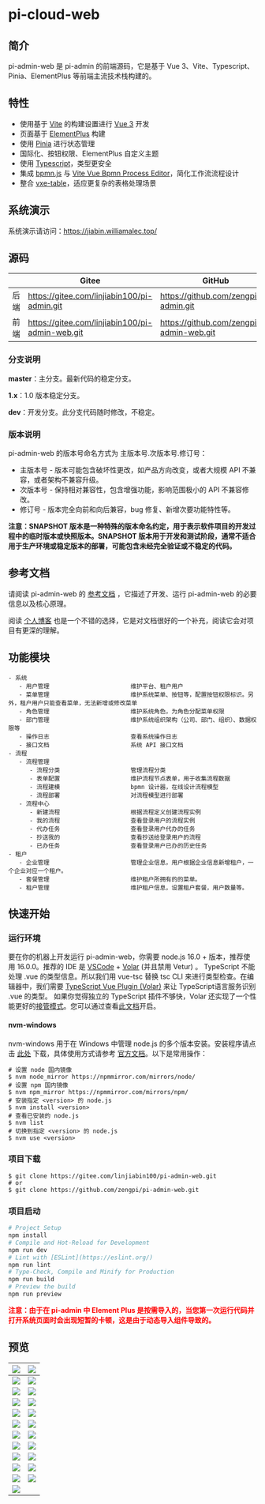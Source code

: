 # pi-cloud-web

## 简介

pi-admin-web 是 pi-admin 的前端源码，它是基于 Vue 3、Vite、Typescript、Pinia、ElementPlus 等前端主流技术栈构建的。

## 特性

- 使用基于 [Vite](https://cn.vitejs.dev/) 的构建设置进行 [Vue 3](https://cn.vuejs.org/) 开发
- 页面基于 [ElementPlus](https://element-plus.org/zh-CN/) 构建
- 使用 [Pinia](https://pinia.vuejs.org/zh/) 进行状态管理
- 国际化、按钮权限、ElementPlus 自定义主题
- 使用 [Typescript](https://www.typescriptlang.org/zh/)，类型更安全
- 集成 [bpmn.js](https://gitee.com/MiyueSC/vite-vue-bpmn-process) 与 [Vite Vue Bpmn Process Editor](https://gitee.com/MiyueSC/vite-vue-bpmn-process)，简化工作流流程设计
- 整合 [vxe-table](https://vxetable.cn/#/table/start/install)，适应更复杂的表格处理场景

## 系统演示

系统演示请访问：https://jiabin.williamalec.top/

## 源码

|      | Gitee                                           | GitHub                                     |
| ---- | ----------------------------------------------- | ------------------------------------------ |
| 后端 | https://gitee.com/linjiabin100/pi-admin.git     | https://github.com/zengpi/pi-admin.git     |
| 前端 | https://gitee.com/linjiabin100/pi-admin-web.git | https://github.com/zengpi/pi-admin-web.git |

### 分支说明

**master**：主分支。最新代码的稳定分支。

**1.x**：1.0 版本稳定分支。

**dev**：开发分支。此分支代码随时修改，不稳定。

### 版本说明

pi-admin-web 的版本号命名方式为 主版本号.次版本号.修订号：

- 主版本号 - 版本可能包含破坏性更改，如产品方向改变，或者大规模 API 不兼容，或者架构不兼容升级。
- 次版本号 - 保持相对兼容性，包含增强功能，影响范围极小的 API 不兼容修改。
- 修订号 - 版本完全向前和向后兼容，bug 修复、新增次要功能特性等。

**注意：SNAPSHOT 版本是一种特殊的版本命名约定，用于表示软件项目的开发过程中的临时版本或快照版本。SNAPSHOT 版本用于开发和测试阶段，通常不适合用于生产环境或稳定版本的部署，可能包含未经完全验证或不稳定的代码。**

## 参考文档

请阅读 pi-admin-web 的 [参考文档](https://gitee.com/linjiabin100/pi-cloud-web/wikis/pages) ，它描述了开发、运行 pi-admin-web 的必要信息以及核心原理。

阅读 [个人博客](https://gitee.com/link?target=https%3A%2F%2Fwww.cnblogs.com%2Fzn-pi%2F) 也是一个不错的选择，它是对文档很好的一个补充，阅读它会对项目有更深的理解。

## 功能模块

```
- 系统
   - 用户管理                       维护平台、租户用户
   - 菜单管理                       维护系统菜单、按钮等，配置按钮权限标识。另外，租户用户只能查看菜单，无法新增或修改菜单
   - 角色管理                       维护系统角色，为角色分配菜单权限
   - 部门管理                       维护系统组织架构（公司、部门、组织）、数据权限等
   - 操作日志                       查看系统操作日志
   - 接口文档                       系统 API 接口文档
- 流程
   - 流程管理
      - 流程分类                    管理流程分类
      - 表单配置                    维护流程节点表单，用于收集流程数据
      - 流程建模                    bpmn 设计器，在线设计流程模型
      - 流程部署                    对流程模型进行部署
   - 流程中心
      - 新建流程                    根据流程定义创建流程实例
      - 我的流程                    查看登录用户的流程实例
      - 代办任务                    查看登录用户代办的任务
      - 抄送我的                    查看抄送给登录用户的流程
      - 已办任务                    查看登录用户已办的历史任务
- 租户
   - 企业管理                       管理企业信息，用户根据企业信息新增租户，一个企业对应一个租户。
   - 套餐管理                       维护租户所拥有的的菜单。
   - 租户管理                       维护租户信息，设置租户套餐，用户数量等。
```

## 快速开始

### 运行环境  

要在你的机器上开发运行 pi-admin-web，你需要 node.js 16.0 + 版本，推荐使用 16.0.0。推荐的 IDE 是 [VSCode](https://code.visualstudio.com/) + [Volar](https://marketplace.visualstudio.com/items?itemName=Vue.volar) (并且禁用 Vetur) 。
TypeScript 不能处理 .vue 的类型信息。所以我们用 vue-tsc 替换 tsc CLI 来进行类型检查。在编辑器中，我们需要 [TypeScript Vue Plugin (Volar)](https://marketplace.visualstudio.com/items?itemName=Vue.vscode-typescript-vue-plugin) 来让 TypeScript语言服务识别 .vue 的类型。
如果你觉得独立的 TypeScript 插件不够快，Volar 还实现了一个性能更好的[接管模式](https://github.com/johnsoncodehk/volar/discussions/471#discussioncomment-1361669)。您可以通过查看[此文档](https://cn.vuejs.org/guide/typescript/overview.html#volar-takeover-mode)开启。

#### nvm-windows

nvm-windows 用于在 Windows 中管理 node.js 的多个版本安装。安装程序请点击 [此处](https://github.com/coreybutler/nvm-windows/releases) 下载，具体使用方式请参考 [官方文档](https://github.com/coreybutler/nvm-windows)。以下是常用操作：

```shell
# 设置 node 国内镜像
$ nvm node_mirror https://npmmirror.com/mirrors/node/
# 设置 npm 国内镜像
$ nvm npm_mirror https://npmmirror.com/mirrors/npm/
# 安装指定 <version> 的 node.js
$ nvm install <version>
# 查看已安装的 node.js
$ nvm list
# 切换到指定 <version> 的 node.js
$ nvm use <version>
```

### 项目下载

```shell
$ git clone https://gitee.com/linjiabin100/pi-admin-web.git
# or
$ git clone https://github.com/zengpi/pi-admin-web.git
```

### 项目启动

```bash
# Project Setup
npm install
# Compile and Hot-Reload for Development
npm run dev
# Lint with [ESLint](https://eslint.org/)
npm run lint
# Type-Check, Compile and Minify for Production
npm run build
# Preview the build
npm run preview
```

**<font style="color: red;">注意：由于在 pi-admin 中 Element Plus 是按需导入的，当您第一次运行代码并打开系统页面时会出现短暂的卡顿，这是由于动态导入组件导致的。</font>**

## 预览

| ![](https://cdn.jsdelivr.net/gh/zengpi/image-hosting-service/pi-admin/20230610200702.png) | ![](https://cdn.jsdelivr.net/gh/zengpi/image-hosting-service/pi-admin/20230610200729.png) |
| ------------------------------------------------------------ | ------------------------------------------------------------ |
| ![](https://cdn.jsdelivr.net/gh/zengpi/image-hosting-service/pi-admin/20230610200743.png) | ![](https://cdn.jsdelivr.net/gh/zengpi/image-hosting-service/pi-admin/20230610200755.png) |
| ![](https://cdn.jsdelivr.net/gh/zengpi/image-hosting-service/pi-admin/20230610200810.png) | ![](https://cdn.jsdelivr.net/gh/zengpi/image-hosting-service/pi-admin/20230610200824.png) |
| ![](https://cdn.jsdelivr.net/gh/zengpi/image-hosting-service/2023-06-26/20230628095614.png) | ![](https://cdn.jsdelivr.net/gh/zengpi/image-hosting-service/pi-admin/20230610200848.png) |
| ![](https://cdn.jsdelivr.net/gh/zengpi/image-hosting-service/pi-admin/20230610201007.png) | ![](https://cdn.jsdelivr.net/gh/zengpi/image-hosting-service/pi-admin/20230610201029.png) |
| ![](https://cdn.jsdelivr.net/gh/zengpi/image-hosting-service/pi-admin/20230610201053.png) | ![](https://cdn.jsdelivr.net/gh/zengpi/image-hosting-service/pi-admin/20230610201111.png) |
| ![](https://cdn.jsdelivr.net/gh/zengpi/image-hosting-service/pi-admin/20230610201135.png) | ![](https://cdn.jsdelivr.net/gh/zengpi/image-hosting-service/pi-admin/20230610201151.png) |
| ![](https://cdn.jsdelivr.net/gh/zengpi/image-hosting-service/pi-admin/20230610201210.png) | ![](https://cdn.jsdelivr.net/gh/zengpi/image-hosting-service/pi-admin/20230610201225.png) |
| ![](https://cdn.jsdelivr.net/gh/zengpi/image-hosting-service/pi-admin/20230610201236.png) | ![](https://cdn.jsdelivr.net/gh/zengpi/image-hosting-service/pi-admin/20230610201249.png) |
| ![](https://cdn.jsdelivr.net/gh/zengpi/image-hosting-service/pi-admin/20230610201307.png) | ![](https://cdn.jsdelivr.net/gh/zengpi/image-hosting-service/pi-admin/20230610201326.png) |
| ![](https://cdn.jsdelivr.net/gh/zengpi/image-hosting-service/pi-admin/20230610201339.png) | ![](https://cdn.jsdelivr.net/gh/zengpi/image-hosting-service/pi-admin/20230610201351.png) |
| ![](https://cdn.jsdelivr.net/gh/zengpi/image-hosting-service/pi-admin/20230610201405.png) |                                                              |
